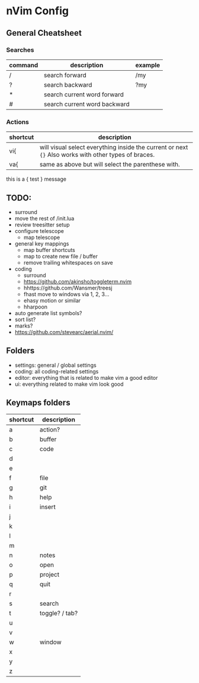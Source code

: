 # nVim Config

## General Cheatsheet

### Searches

| command | description | example |
|---------|-------------|---------|
| / | search <term> forward | /my |
| ? | search <term> backward | ?my |
| * | search current word forward |  |
| # | search current word backward |  |

### Actions

| shortcut | description |
|---------|-------------|
| vi{ | will visual select everything inside the current or next `{}` Also works with other types of braces. |
| va{ | same as above but will select the parenthese with. |


this is a {  test } message

## TODO:

- surround
- move the rest of /init.lua
- review treesitter setup
- configure telescope
    - map telescope
- general key mappings
    - map buffer shortcuts
    - map to create new file / buffer
    - remove trailing whitespaces on save
- coding
    - surround
    - https://github.com/akinsho/toggleterm.nvim
    - hhttps://github.com/Wansmer/treesj
    - fhast move to windows via 1, 2, 3...
    - ehasy motion or similar
    - hharpoon
- auto generate list symbols?
- sort list?
- marks?
- https://github.com/stevearc/aerial.nvim/

## Folders
- settings: general / global settings
- coding: all coding-related settings
- editor: everything that is related to make vim a good editor
- ui: everything related to make vim look good

## <leader> Keymaps folders

| shortcut | description |
|---------|-------------|
| a | action? |
| b | buffer |
| c | code |
| d | |
| e | |
| f | file |
| g | git |
| h | help |
| i | insert |
| j | |
| k | |
| l | |
| m | |
| n | notes |
| o | open |
| p | project |
| q | quit |
| r | |
| s | search |
| t | toggle? / tab? |
| u | |
| v | |
| w | window |
| x | |
| y | |
| z | |
